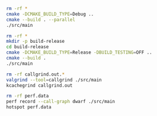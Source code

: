 <!-- DEBUG -->
```sh
rm -rf *
cmake -DCMAKE_BUILD_TYPE=Debug ..
cmake --build . --parallel
./src/main
```

<!-- RELEASE -->
```sh
rm -rf *
mkdir -p build-release
cd build-release
cmake -DCMAKE_BUILD_TYPE=Release -DBUILD_TESTING=OFF ..
cmake --build .
./src/main
```

<!-- Perf with VALGRIND -->
```sh
rm -rf callgrind.out.*
valgrind --tool=callgrind ./src/main
kcachegrind callgrind.out
```


<!-- Perf with PERF & HOTSPOT -->
```sh
rm -rf perf.data
perf record --call-graph dwarf ./src/main
hotspot perf.data
```